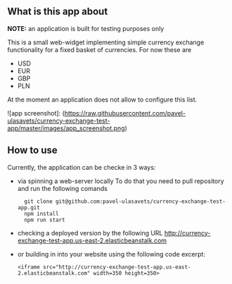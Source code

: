 ## What is this app about

**NOTE:** an application is built for testing purposes only

This is a small web-widget implementing simple currency exchange functionality
for a fixed basket of currencies. For now these are

- USD
- EUR
- GBP
- PLN

At the moment an application does not allow to configure this list.

![app screenshot]: (https://raw.githubusercontent.com/pavel-ulasavets/currency-exchange-test-app/master/images/app_screenshot.png)


## How to use

Currently, the application can be checke in 3 ways:

- via spinning a web-server locally
  To do that you need to pull repository and run the following comands

  ```
    git clone git@github.com:pavel-ulasavets/currency-exchange-test-app.git
    npm install
    npm run start
  ```
- checking a deployed version by the following URL
  http://currency-exchange-test-app.us-east-2.elasticbeanstalk.com

- or building in into your website using the following code excerpt:

  ```
  <iframe src="http://currency-exchange-test-app.us-east-2.elasticbeanstalk.com" width=350 height=350>
  ```
